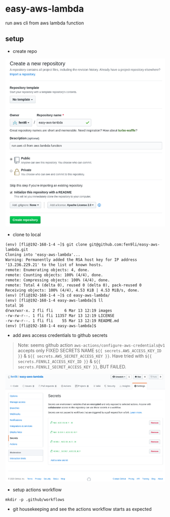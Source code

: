 # easy-aws-lambda
run aws cli from aws lambda function

## setup

* create repo

![setup-01](images/setup-01.png)

* clone to local
```
(env) [fli@192-168-1-4 ~]$ git clone git@github.com:fen9li/easy-aws-lambda.git
Cloning into 'easy-aws-lambda'...
Warning: Permanently added the RSA host key for IP address '13.236.229.21' to the list of known hosts.
remote: Enumerating objects: 4, done.
remote: Counting objects: 100% (4/4), done.
remote: Compressing objects: 100% (4/4), done.
remote: Total 4 (delta 0), reused 0 (delta 0), pack-reused 0
Receiving objects: 100% (4/4), 4.53 KiB | 4.53 MiB/s, done.
(env) [fli@192-168-1-4 ~]$ cd easy-aws-lambda/
(env) [fli@192-168-1-4 easy-aws-lambda]$ ll
total 16
drwxrwxr-x. 2 fli fli     6 Mar 13 12:19 images
-rw-rw-r--. 1 fli fli 11357 Mar 13 12:19 LICENSE
-rw-rw-r--. 1 fli fli    55 Mar 13 12:19 README.md
(env) [fli@192-168-1-4 easy-aws-lambda]$ 
```

* add aws access credentials to github secrets

> Note: seems github action `aws-actions/configure-aws-credentials@v1` accepts only FIXED SECRETS NAME `${{ secrets.AWS_ACCESS_KEY_ID }}` & `${{ secrets.AWS_SECRET_ACCESS_KEY }}`. Have tried with `${{ secrets.FEN9LI_ACCESS_KEY_ID }}` & `${{ secrets.FEN9LI_SECRET_ACCESS_KEY }}`, BUT FAILED. 

![setup-02](images/setup-02.png)

* setup actions workflow

```
mkdir -p .github/workflows
```

* git housekeeping and see the actions workflow starts as expected

